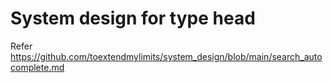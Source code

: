 # System design for type head
Refer https://github.com/toextendmylimits/system_design/blob/main/search_autocomplete.md
